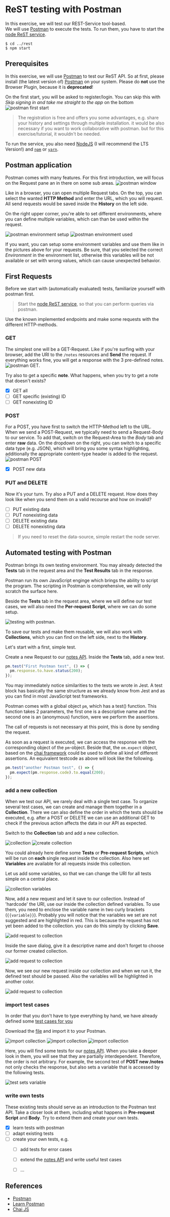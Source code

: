 # ReST testing with Postman

In this exercise, we will test our REST-Service tool-based.  
We will use [Postman](https://www.postman.com/) to execute the tests. To run them, you have to start the [node ReST service](../rest).

```console
$ cd ../rest
$ npm start
```

## Prerequisites
In this exercise, we will use [Postman](https://www.postman.com/) to test our ReST API. So at first, please install (the latest version of) [Postman](https://www.postman.com/downloads/) on your system. Please do **not** use the Browser Plugin, because it is **deprecated**!

On the first start, you will be asked to register/login. You can skip this with *Skip signing in and take me straight to the app* on the bottom
![postman first start](img/postman_login.png)

> The registration is free and offers you some advantages, e.g. share your history and settings through multiple installation. it would be also necessary if you want to work collaborative with postman. but for this exercise/tutorial, it wouldn't be needed.

To run the service, you also need [NodeJS](https://nodejs.org/en/) (I will recommend the LTS Version!) and [`npm`](https://www.npmjs.com/) or [`yarn`](https://classic.yarnpkg.com/en/).

## Postman application
Postman comes with many features. For this first introduction, we will focus on the Request pane an in there on some sub areas.
![postman window](img/postman.png)

Like in a browser, you can open multiple Request tabs. On the top, you can select the wanted **HTTP Method** and enter the URL, which you will request. All send requests would be saved inside the **History** on the left side.

On the right upper corner, you're able to set different environments, where you can define multiple variables, which can than be used within the request.

![postman environment setup](img/postman_environment_setup.png)
![postman environment used](img/postman_environment_set.png)

If you want, you can setup some environment variables and use them like in the pictures above for your requests. Be sure, that you selected the correct *Environment* in the environment list, otherwise this variables will be not available or set with wrong values, which can cause unexpected behavior.

## First Requests
Before we start with (automatically evaluated) tests, familiarize yourself with postman first.

> Start the [node ReST service](../rest), so that you can perform queries via postman.

Use the known implemented endpoints and make some requests with the different HTTP-methods.

### GET
The simplest one will be a GET-Request. Like if you're surfing with your browser, add the URI to the `/notes` resources and **Send** the request. If everything works fine, you will get a response with the 3 pre-defined notes.
![postman GET](img/postman_get.png).

Try also to get a specific **note**. What happens, when you try to get a note that doesn't exists?

- [x] GET all
- [ ] GET specific (existing) ID
- [ ] GET nonexisting ID

### POST
For a POST, you have first to switch the HTTP-Method left to the URL.  
When we send a POST-Request, we typically need to send a Request-Body to our service. To add that, switch on the Request-Area to the *Body* tab and enter **raw** data. On the dropdown on the right, you can switch to a specific data type (e.g. JSON), which will bring you some syntax highlighting, additionally the appropriate content-type header is added to the request.
![postman POST](img/postman_post.png)

- [x] POST new data

### PUT and DELETE
Now it's your turn. Try also a PUT and a DELETE request. How does they look like when you send them on a valid recourse and how on invalid?

- [ ] PUT existing data
- [ ] PUT nonexisting data
- [ ] DELETE existing data
- [ ] DELETE nonexisting data

> If you need to reset the data-source, simple restart the node server.


## Automated testing with Postman
Postman brings its own testing environment. You may already detected the **Tests** tab in the request area and the **Test Results** tab in the response.

Postman run its own JavaScript enginge which brings the ability to script the program. The scripting in Postman is comprehensive, we will only scratch the surface here.


Beside the **Tests** tab in the request area, where we will define our test cases, we will also need the **Per-request Script**, where we can do some setup.

![testing with postman](img/postman_test.png).

To save our tests and make them reusable, we will also work with **Collections**, which you can find on the left side, next to the **History**.

Let's start with a first, simple test.

Create a new Request to our [notes API](../rest/). Inside the **Tests** tab, add a new test. 

```javascript
pm.test("First Postman test", () => {
  pm.response.to.have.status(200);
});
```

You may immediately notice similarities to the tests we wrote in Jest. A test block has basically the same structure as we already know from Jest and as you can find in most JavaScript test frameworks.

Postman comes with a global object `pm`, which has a test() function. This function takes 2 parameters, the first one is a descriptive name and the second one is an (anonymous) function, were we perform the assertions.

The call of requests is not necessary at this point, this is done by sending the request.

As soon as a request is executed, we can access the response with the corresponding object of the `pm`-object. Beside that, the `om.expect` object, based on the [chai framework](https://www.chaijs.com/api/bdd/) could be used to define all kind of different assertions. An equivalent testcode as above will look like the following.

```javascript
pm.test("another Postman test", () => {
  pm.expect(pm.response.code).to.equal(200);
});
```

### add a new collection
When we test our API, we rarely deal with a single test case. To organize several test cases, we can create and manage them together in a **Collection**. There we can also define the order in which the tests should be executed, e.g. after a POST or DELETE we can use an additional GET to check if the previous action affects the data in our API as expected.

Switch to the **Collection** tab and add a new collection.

![collection](img/postman_new_collection.png)
![create collection](img/postman_new_collection_add.png)

You could already here define some **Tests** or **Pre-request Scripts**, which will be run on **each** single request inside the collection. Also here set **Variables** are available for all requests inside this collection.

Let us add some variables, so that we can change the URI for all tests simple on a central place.

![collection variables](img/postman_new_collection_variables.png)

Now, add a new request and let it save to our collection.
Instead of 'hardcode' the URI, use our inside the collection defined variables. To use them, you need to enclose the variable name in two curly brackets (`{{variable}}`). Probably you will notice that the variables we set are not suggested and are highlighted in red. This is because the request has not yet been added to the collection. you can do this simply by clicking **Save**.

![add request to collection](img/postman_collection_new_request01.png)

Inside the save dialog, give it a descriptive name and don't forget to choose our former created collection.

![add request to collection](img/postman_collection_new_request02.png)

Now, we see our new request inside our collection and when we run it, the defined test should be passed. Also the variables will be highlighted in another color.

![add request to collection](img/postman_collection_new_request03.png)

### import test cases
In order that you don't have to type everything by hand, we have already defined some  [test cases for you](./webservice-dev-test.postman_collection.json)

Download the [file](./webservice-dev-test.postman_collection.json) and import it to your Postman.

![import collection](img/postman_import_collection01.png)
![import collection](img/postman_import_collection02.png)
![import collection](img/postman_import_collection03.png)

Here, you will find some tests for our [notes API](../rest/). When you take a deeper look in them, you will see that they are partially interdependent. Therefore, the order is not arbitrary. For example, the second test of **POST new /notes** not only checks the response, but also sets a variable that is accessed by the following tests.

![test sets variable](img/postman_set_variable_for_further_tests.png)

### write own tests
These existing tests should serve as an introduction to the Postman test API. Take a closer look at them, including what happens in **Pre-request Script** and **Body**. Try to extend them and create your own tests.

- [x] learn tests with postman
- [ ] adapt existing tests
- [ ] create your own tests, e.g.
  - [ ] add tests for error cases
  - [ ] extend the [notes API](../rest/) and write useful test cases
  - [ ] ...


## References
* [Postman](https://learning.postman.com/)
* [Learn Postman](https://learning.postman.com/docs/postman/scripts/test-scripts/)
* [Chai JS](https://www.chaijs.com/api/bdd/)